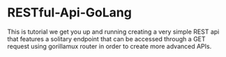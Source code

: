 # RESTful-Api-GoLang

This is tutorial we get you up and running creating a very simple REST api that features a solitary endpoint that can be accessed through a GET request 
using gorillamux router in order to create more advanced APIs.
